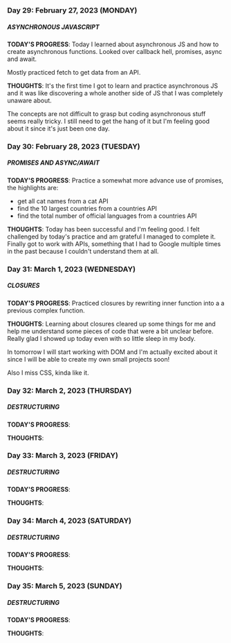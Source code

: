 ### Day 29: February 27, 2023 (MONDAY)

##### ASYNCHRONOUS JAVASCRIPT

**TODAY'S PROGRESS**: Today I learned about asynchronous JS and how to create asynchronous functions. Looked over callback hell, promises, async and await.

Mostly practiced fetch to get data from an API.

**THOUGHTS**: It's the first time I got to learn and practice asynchronous JS and it was like discovering a whole another side of JS that I was completely unaware about.

The concepts are not difficult to grasp but coding asynchronous stuff seems really tricky. I still need to get the hang of it but I'm feeling good about it since it's just been one day.

### Day 30: February 28, 2023 (TUESDAY)

##### PROMISES AND ASYNC/AWAIT

**TODAY'S PROGRESS**: Practice a somewhat more advance use of promises, the highlights are:

- get all cat names from a cat API
- find the 10 largest countries from a countries API
- find the total number of official languages from a countries API

**THOUGHTS**: Today has been successful and I'm feeling good. I felt challenged by today's practice and am grateful I managed to complete it. Finally got to work with APIs, something that I had to Google multiple times in the past because I couldn't understand them at all.

### Day 31: March 1, 2023 (WEDNESDAY)

##### CLOSURES

**TODAY'S PROGRESS**: Practiced closures by rewriting inner function into a a previous complex function.

**THOUGHTS**: Learning about closures cleared up some things for me and help me understand some pieces of code that were a bit unclear before. Really glad I showed up today even with so little sleep in my body.

In tomorrow I will start working with DOM and I'm actually excited about it since I will be able to create my own small projects soon!

Also I miss CSS, kinda like it.

### Day 32: March 2, 2023 (THURSDAY)

##### DESTRUCTURING

**TODAY'S PROGRESS**:

**THOUGHTS**:

### Day 33: March 3, 2023 (FRIDAY)

##### DESTRUCTURING

**TODAY'S PROGRESS**:

**THOUGHTS**:

### Day 34: March 4, 2023 (SATURDAY)

##### DESTRUCTURING

**TODAY'S PROGRESS**:

**THOUGHTS**:

### Day 35: March 5, 2023 (SUNDAY)

##### DESTRUCTURING

**TODAY'S PROGRESS**:

**THOUGHTS**:
